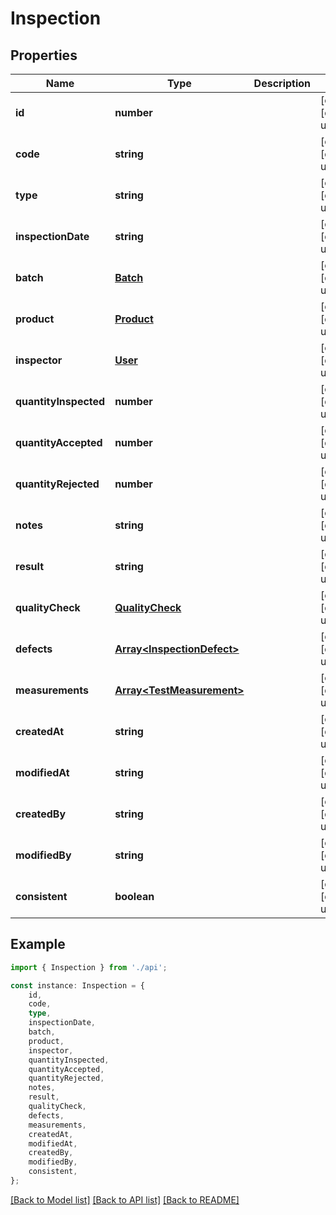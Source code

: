 # Inspection


## Properties

Name | Type | Description | Notes
------------ | ------------- | ------------- | -------------
**id** | **number** |  | [optional] [default to undefined]
**code** | **string** |  | [optional] [default to undefined]
**type** | **string** |  | [optional] [default to undefined]
**inspectionDate** | **string** |  | [optional] [default to undefined]
**batch** | [**Batch**](Batch.md) |  | [optional] [default to undefined]
**product** | [**Product**](Product.md) |  | [optional] [default to undefined]
**inspector** | [**User**](User.md) |  | [optional] [default to undefined]
**quantityInspected** | **number** |  | [optional] [default to undefined]
**quantityAccepted** | **number** |  | [optional] [default to undefined]
**quantityRejected** | **number** |  | [optional] [default to undefined]
**notes** | **string** |  | [optional] [default to undefined]
**result** | **string** |  | [optional] [default to undefined]
**qualityCheck** | [**QualityCheck**](QualityCheck.md) |  | [optional] [default to undefined]
**defects** | [**Array&lt;InspectionDefect&gt;**](InspectionDefect.md) |  | [optional] [default to undefined]
**measurements** | [**Array&lt;TestMeasurement&gt;**](TestMeasurement.md) |  | [optional] [default to undefined]
**createdAt** | **string** |  | [optional] [default to undefined]
**modifiedAt** | **string** |  | [optional] [default to undefined]
**createdBy** | **string** |  | [optional] [default to undefined]
**modifiedBy** | **string** |  | [optional] [default to undefined]
**consistent** | **boolean** |  | [optional] [default to undefined]

## Example

```typescript
import { Inspection } from './api';

const instance: Inspection = {
    id,
    code,
    type,
    inspectionDate,
    batch,
    product,
    inspector,
    quantityInspected,
    quantityAccepted,
    quantityRejected,
    notes,
    result,
    qualityCheck,
    defects,
    measurements,
    createdAt,
    modifiedAt,
    createdBy,
    modifiedBy,
    consistent,
};
```

[[Back to Model list]](../README.md#documentation-for-models) [[Back to API list]](../README.md#documentation-for-api-endpoints) [[Back to README]](../README.md)
